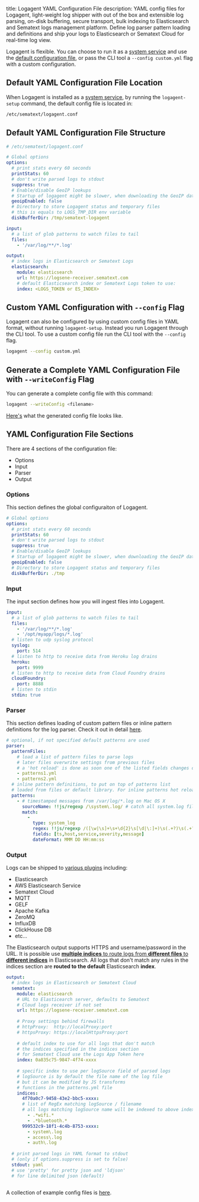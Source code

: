 title: Logagent YAML Configuration File
description: YAML config files for Logagent, light-weight log shipper with out of the box and extensible log parsing, on-disk buffering, secure transport, bulk indexing to Elasticsearch and Sematext logs management platform. Define log parser pattern loading and definitions and ship your logs to Elasticsearch or Sematext Cloud for real-time log view. 


Logagent is flexible. You can choose to run it as a [system service](./installation) and use the [default configuration file](#default-yaml-configuration-file-structure), or pass the CLI tool a `--config custom.yml` flag with a custom configuration.

## Default YAML Configuration File Location
When Logagent is installed as a [system service](./installation), by running the `logagent-setup` command, the default config file is located in:

```bash
/etc/sematext/logagent.conf
```

## Default YAML Configuration File Structure
```yaml
# /etc/sematext/logagent.conf

# Global options
options:
  # print stats every 60 seconds 
  printStats: 60
  # don't write parsed logs to stdout
  suppress: true
  # Enable/disable GeoIP lookups
  # Startup of logagent might be slower, when downloading the GeoIP database
  geoipEnabled: false
  # Directory to store Logagent status and temporary files
  # this is equals to LOGS_TMP_DIR env variable 
  diskBufferDir: /tmp/sematext-logagent

input:
  # a list of glob patterns to watch files to tail
  files:
    - '/var/log/**/*.log'

output:
  # index logs in Elasticsearch or Sematext Logs
  elasticsearch: 
    module: elasticsearch
    url: https://logsene-receiver.sematext.com
    # default Elasticsearch index or Sematext Logs token to use:
    index: <LOGS_TOKEN or ES_INDEX>
```

## Custom YAML Configuration with `--config` Flag

Logagent can also be configured by using custom config files in YAML format, without running `logagent-setup`. Instead you run Logagent through the CLI tool. To use a custom config file run the CLI tool with the `--config` flag.

```bash 
logagent --config custom.yml
```

## Generate a Complete YAML Configuration File with `--writeConfig` Flag

You can generate a complete config file with this command:

```bash
logagent --writeConfig <filename>
```

[Here's](https://github.com/sematext/logagent-js/blob/master/config/example.yml) what the generated config file looks like.

## YAML Configuration File Sections
There are 4 sections of the configuration file:

- Options
- Input
- Parser
- Output

### Options
This section defines the global configuraiton of Logagent.
```yaml
# Global options
options:
  # print stats every 60 seconds 
  printStats: 60
  # don't write parsed logs to stdout
  suppress: true
  # Enable/disable GeoIP lookups
  # Startup of logagent might be slower, when downloading the GeoIP database
  geoipEnabled: false
  # Directory to store Logagent status and temporary files
  diskBufferDir: ./tmp
```

### Input
The input section defines how you will ingest files into Logagent.

```yaml
input:
  # a list of glob patterns to watch files to tail
  files:
    - '/var/log/**/*.log'
    - '/opt/myapp/logs/*.log'
  # listen to udp syslog protocol  
  syslog: 
    port: 514
  # listen to http to receive data from Heroku log drains  
  heroku: 
    port: 9999
  # listen to http to receive data from Cloud Foundry drains  
  cloudFoundry:
    port: 8888
  # listen to stdin
  stdin: true
```

### Parser

This section defines loading of custom pattern files or inline pattern definitions for the log parser. Check it out in detail [here](./parser).

```yaml
# optional, if not specified default patterns are used
parser:
  patternFiles:
    # load a list of pattern files to parse logs
    # later files overwrite settings from previous files
    # a 'hot reload' is done as soon one of the listed fields changes on disk
    - patterns1.yml
    - patterns2.yml
  # inline pattern definitions, to put on top of patterns list
  # loaded from files or default library. For inline patterns hot reload is not available.  
  patterns:
    - # timestamped messages from /var/log/*.log on Mac OS X
      sourceName: !!js/regexp /\system\.log/ # catch all system.log files  
      match:
        -
          type: system_log
          regex: !!js/regexp /([\w|\s]+\s+\d{2}\s[\d|\:]+)\s(.+?)\s(.+?)\s<(.+)>(.*)/
          fields: [ts,host,service,severity,message]
          dateFormat: MMM DD HH:mm:ss
```

### Output

Logs can be shipped to [various plugins](https://sematext.com/docs/logagent/plugins/) including:

- Elasticsearch
- AWS Elasticsearch Service
- Sematext Cloud 
- MQTT 
- GELF 
- Apache Kafka 
- ZeroMQ
- InfluxDB
- ClickHouse DB
- etc...

The Elasticsearch output supports HTTPS and username/password in the URL. It is possible use [**multiple indices** to route logs from **different files** to **different indices**](./output-elasticsearch/#log-routing-to-multiple-targets) in Elasticsearch. All logs that don't match any rules in the indices section are **routed to the default** Elasticsearch **index**. 

```yaml hl_lines="4 7 16 22 23 28"
output:
  # index logs in Elasticsearch or Sematext Cloud
  sematext: 
    module: elasticsearch
    # URL to Elasticearch server, defaults to Sematext
    # Cloud logs receiver if not set
    url: https://logsene-receiver.sematext.com
    
    # Proxy settings behind firewalls
    # httpProxy:  http://localProxy:port
    # httpsProxy: https://localHttpsProxy:port
    
    # default index to use for all logs that don't match
    # the indices specified in the indices section 
    # for Sematext Cloud use the Logs App Token here
    index: 0a835c75-9847-4f74-xxxx
    
    # specific index to use per logSource field of parsed logs
    # logSource is by default the file name of the log file
    # but it can be modified by JS transforms 
    # functions in the patterns.yml file
    indices: 
      4f70a0c7-9458-43e2-bbc5-xxxx: 
      # list of RegEx matching logSource / filename  
      # all logs matching logSource name will be indexed to above index
        - .*wifi.*
        - .*bluetooth.*
      999532c9-18f1-4c4b-8753-xxxx: 
        - system\.log
        - access\.log
        - auth\.log
  
  # print parsed logs in YAML format to stdout 
  # (only if options.suppress is set to false)    
  stdout: yaml 
  # use 'pretty' for pretty json and 'ldjson' 
  # for line delimited json (default)
  
```

A collection of example config files is [here](https://github.com/sematext/logagent-js/tree/master/config/examples).
